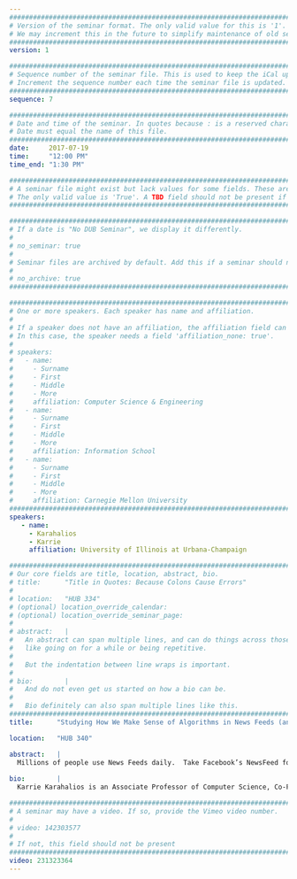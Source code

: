 ```yaml
---
################################################################################
# Version of the seminar format. The only valid value for this is '1'. 
# We may increment this in the future to simplify maintenance of old seminars.
################################################################################
version: 1

################################################################################
# Sequence number of the seminar file. This is used to keep the iCal up to date.
# Increment the sequence number each time the seminar file is updated.
################################################################################
sequence: 7

################################################################################
# Date and time of the seminar. In quotes because : is a reserved character.
# Date must equal the name of this file.
################################################################################
date:     2017-07-19
time:     "12:00 PM"
time_end: "1:30 PM"

################################################################################
# A seminar file might exist but lack values for some fields. These are 'TBD'. 
# The only valid value is 'True'. A TBD field should not be present if 'False'.
################################################################################

################################################################################
# If a date is "No DUB Seminar", we display it differently.
#
# no_seminar: true
#
# Seminar files are archived by default. Add this if a seminar should not be.
#
# no_archive: true
################################################################################

################################################################################
# One or more speakers. Each speaker has name and affiliation.
#
# If a speaker does not have an affiliation, the affiliation field can be removed.
# In this case, the speaker needs a field 'affiliation_none: true'.
#
# speakers:
#   - name: 
#     - Surname
#     - First
#     - Middle
#     - More
#     affiliation: Computer Science & Engineering 
#   - name: 
#     - Surname
#     - First
#     - Middle
#     - More
#     affiliation: Information School 
#   - name: 
#     - Surname
#     - First
#     - Middle
#     - More
#     affiliation: Carnegie Mellon University 
################################################################################
speakers:
   - name: 
     - Karahalios
     - Karrie
     affiliation: University of Illinois at Urbana-Champaign

################################################################################
# Our core fields are title, location, abstract, bio.
# title:      "Title in Quotes: Because Colons Cause Errors"
# 
# location:   "HUB 334"
# (optional) location_override_calendar:
# (optional) location_override_seminar_page:
#
# abstract:   |
#   An abstract can span multiple lines, and can do things across those lines,
#   like going on for a while or being repetitive.
#
#   But the indentation between line wraps is important.
#
# bio:        |
#   And do not even get us started on how a bio can be.
#
#   Bio definitely can also span multiple lines like this.
################################################################################
title:      "Studying How We Make Sense of Algorithms in News Feeds (and the Challenges Faced when Conducting such Studies)"

location:   "HUB 340"

abstract:   |
  Millions of people use News Feeds daily.  Take Facebook’s NewsFeed for example.  This list of updating stories that appears front and center on Facebook home pages displays a curated or filtered list of stories selected from a pool of all stories written by one’s network of friends. How does the News Feed “algorithm” choose which stories to include in News Feed?  Such algorithms are buried not only outside of human perception, but behind walls of intellectual property. How does one begin to make sense of them?!  While occasionally mentioned in blog posts, the News Feed algorithm is a black box —  most often discussed when it’s perceived as “broken” or “illegally” fixed. Some people know their feed is curated; some don’t. People may have theories about how algorithms filter their feeds, but proving such theories is difficult. In this talk I discuss algorithm awareness of feeds through a series of social media narrative visualizations, viewers reactions to their feed, and folk theories created by users to make sense of their feed. This leads to a discussion of how to use design as a signal for algorithmic process, and the social and legal challenges in doing this work.
  
bio:        |
  Karrie Karahalios is an Associate Professor of Computer Science, Co-Founder of the Center for People and Infrastructures at the University of Illinois at Urbana-Champaign. And she is a Senior Research Scientist at Adobe. Karahalios completed an S.B. in Electrical Engineering, an M.Eng. in Electrical Engineering and Computer Science, and an S.M. and Ph.D in Media Arts and Sciences at MIT. Her work focuses on the interaction between people and the social cues they perceive in networked electronic spaces. She is particularly interested in the design/analysis of social media systems, communication dynamics, and assistive technologies for communication in non-lab environments. She received the Alfred P. Sloan Research Fellowship, the Faculty Early-Career Development Award from the US National Science Foundation (NSF CAREER), and Microsoft’s A. Richard Newton Breakthrough Research Award in the area of human-centered computing. In addition, she is five-time winner of the ACM Best Paper award for her work on social media.

################################################################################
# A seminar may have a video. If so, provide the Vimeo video number.
#
# video: 142303577
#
# If not, this field should not be present 
################################################################################
video: 231323364
---
```

